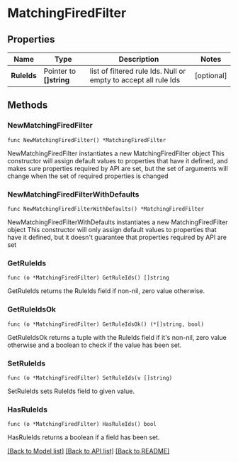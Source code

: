 # MatchingFiredFilter

## Properties

Name | Type | Description | Notes
------------ | ------------- | ------------- | -------------
**RuleIds** | Pointer to **[]string** | list of filtered rule Ids. Null or empty to accept all rule Ids | [optional] 

## Methods

### NewMatchingFiredFilter

`func NewMatchingFiredFilter() *MatchingFiredFilter`

NewMatchingFiredFilter instantiates a new MatchingFiredFilter object
This constructor will assign default values to properties that have it defined,
and makes sure properties required by API are set, but the set of arguments
will change when the set of required properties is changed

### NewMatchingFiredFilterWithDefaults

`func NewMatchingFiredFilterWithDefaults() *MatchingFiredFilter`

NewMatchingFiredFilterWithDefaults instantiates a new MatchingFiredFilter object
This constructor will only assign default values to properties that have it defined,
but it doesn't guarantee that properties required by API are set

### GetRuleIds

`func (o *MatchingFiredFilter) GetRuleIds() []string`

GetRuleIds returns the RuleIds field if non-nil, zero value otherwise.

### GetRuleIdsOk

`func (o *MatchingFiredFilter) GetRuleIdsOk() (*[]string, bool)`

GetRuleIdsOk returns a tuple with the RuleIds field if it's non-nil, zero value otherwise
and a boolean to check if the value has been set.

### SetRuleIds

`func (o *MatchingFiredFilter) SetRuleIds(v []string)`

SetRuleIds sets RuleIds field to given value.

### HasRuleIds

`func (o *MatchingFiredFilter) HasRuleIds() bool`

HasRuleIds returns a boolean if a field has been set.


[[Back to Model list]](../README.md#documentation-for-models) [[Back to API list]](../README.md#documentation-for-api-endpoints) [[Back to README]](../README.md)


